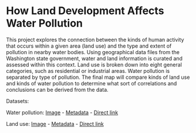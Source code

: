 # How Land Development Affects Water Pollution

This project explores the connection between the kinds of human activity that occurs within a given area (land use) and the type and extent of pollution in nearby water bodies. Using geographical data files from the Washington state government, water and land information is curated and assessed within this context. Land use is broken down into eight general categories, such as residential or industrial areas. Water pollution is separated by type of pollution. The final map will compare kinds of land use and kinds of water pollution to determine what sort of correlations and conclusions can be derived from the data.

Datasets:

Water pollution: [Image](https://fortress.wa.gov/ecy/gispublic/DataDownload/WQ_ENV_WQAssessmentCurrent.jpg) - [Metadata](https://fortress.wa.gov/ecy/gispublic/DataDownload/WQ_ENV_WQAssessmentCurrent_305b.htm) - [Direct link](https://fortress.wa.gov/ecy/gispublic/DataDownload/WQ_ENV_WQAssessmentCurrent.zip)

Land use: [Image](https://fortress.wa.gov/ecy/gispublic/DataDownload/ECY_CAD_Landuse2010.jpg) - [Metadata](https://fortress.wa.gov/ecy/gispublic/DataDownload/ECY_CAD_Landuse2010.htm) - [Direct link](https://fortress.wa.gov/ecy/gispublic/DataDownload/ECY_CAD_Landuse2010.zip)